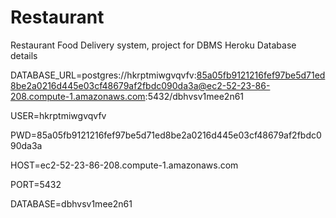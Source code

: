 # Restaurant
Restaurant Food Delivery system, project for DBMS
Heroku Database details

DATABASE_URL=postgres://hkrptmiwgvqvfv:85a05fb9121216fef97be5d71ed8be2a0216d445e03cf48679af2fbdc090da3a@ec2-52-23-86-208.compute-1.amazonaws.com:5432/dbhvsv1mee2n61

USER=hkrptmiwgvqvfv

PWD=85a05fb9121216fef97be5d71ed8be2a0216d445e03cf48679af2fbdc090da3a

HOST=ec2-52-23-86-208.compute-1.amazonaws.com

PORT=5432

DATABASE=dbhvsv1mee2n61
